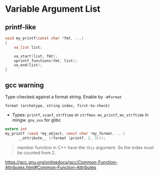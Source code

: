 # Variable Argument List

## printf-like

```c linenums="1"
void my_printf(const char *fmt, ...)
{
	va_list list;

	va_start(list, fmt);
	vprintf_functions(fmt, list);
	va_end(list);
}
```

## gcc warning

Type-checked against a format string. Enable by `-Wformat`

```
format (archetype, string-index, first-to-check)
```

* Types: `printf`, `scanf`, `strftime` or `strfmon`. `ms_printf`, `ms_strftime` in mingw. `gnu_xxx` for glibc

```c linenums="1"
extern int
my_printf (void *my_object, const char *my_format, ...)
      __attribute__ ((format (printf, 2, 3)));
```

> member function in C++ have the `this` argument. So the index must be counted from 2.

<https://gcc.gnu.org/onlinedocs/gcc/Common-Function-Attributes.html#Common-Function-Attributes>

